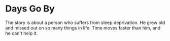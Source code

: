 # Days Go By
The story is about a person who suffers from sleep deprivation. He grew old and missed out on so many things in life. Time moves faster than him, and he can't help it.

